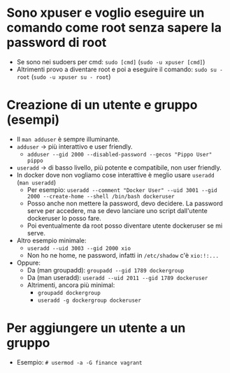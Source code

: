 # Sono xpuser e voglio eseguire un comando come root senza sapere la password di root
* Se sono nei sudoers per cmd: `sudo [cmd]` (`sudo -u xpuser [cmd]`)
* Altrimenti provo a diventare root e poi a eseguire il comando: `sudo su - root` (`sudo -u xpuser su - root`)

# Creazione di un utente e gruppo (esempi)
* Il `man adduser` è sempre illuminante.
* `adduser` -> più interattivo e user friendly.
  *  `adduser --gid 2000 --disabled-password --gecos "Pippo User" pippo`
* `useradd` -> di basso livello, più potente e compatibile, non user friendly.
* In docker dove non vogliamo cose interattive è meglio usare `useradd` (`man useradd`)
  * Per esempio: `useradd --comment "Docker User" --uid 3001 --gid 2000 --create-home --shell /bin/bash dockeruser`
  * Posso anche non mettere la password, devo decidere. La password serve per accedere, ma se devo lanciare uno script dall'utente dockeruser lo posso fare.
  * Poi eventualmente da root posso diventare utente dockeruser se mi serve.
* Altro esempio minimale: 
  * `useradd --uid 3003 --gid 2000 xio`
  * Non ho ne home, ne password, infatti in `/etc/shadow` c'è `xio:!:...`
* Oppure:
  * Da (man groupadd): `groupadd --gid 1789 dockergroup`
  * Da (man useradd): `useradd --uid 2011 --gid 1789 dockeruser`
  * Altrimenti, ancora più minimal:
    * `groupadd dockergroup`
    * `useradd -g dockergroup dockeruser`

# Per aggiungere un utente a un gruppo
* Esempio: `# usermod -a -G finance vagrant`